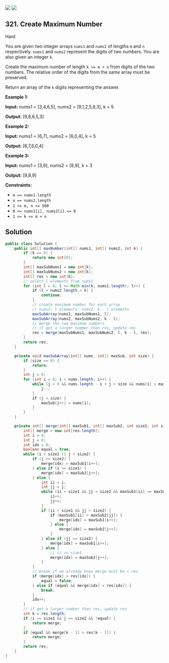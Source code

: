 [![](https://img.shields.io/github/stars/javadev/LeetCode-in-Java?label=Stars&style=flat-square)](https://github.com/javadev/LeetCode-in-Java)
[![](https://img.shields.io/github/forks/javadev/LeetCode-in-Java?label=Fork%20me%20on%20GitHub%20&style=flat-square)](https://github.com/javadev/LeetCode-in-Java/fork)

## 321\. Create Maximum Number

Hard

You are given two integer arrays `nums1` and `nums2` of lengths `m` and `n` respectively. `nums1` and `nums2` represent the digits of two numbers. You are also given an integer `k`.

Create the maximum number of length `k <= m + n` from digits of the two numbers. The relative order of the digits from the same array must be preserved.

Return an array of the `k` digits representing the answer.

**Example 1:**

**Input:** nums1 = [3,4,6,5], nums2 = [9,1,2,5,8,3], k = 5

**Output:** [9,8,6,5,3] 

**Example 2:**

**Input:** nums1 = [6,7], nums2 = [6,0,4], k = 5

**Output:** [6,7,6,0,4] 

**Example 3:**

**Input:** nums1 = [3,9], nums2 = [8,9], k = 3

**Output:** [9,8,9] 

**Constraints:**

*   `m == nums1.length`
*   `n == nums2.length`
*   `1 <= m, n <= 500`
*   `0 <= nums1[i], nums2[i] <= 9`
*   `1 <= k <= m + n`

## Solution

```java
public class Solution {
    public int[] maxNumber(int[] nums1, int[] nums2, int k) {
        if (k == 0) {
            return new int[0];
        }
        int[] maxSubNums1 = new int[k];
        int[] maxSubNums2 = new int[k];
        int[] res = new int[k];
        // select l elements from nums1
        for (int l = 0; l <= Math.min(k, nums1.length); l++) {
            if (l + nums2.length < k) {
                continue;
            }
            // create maximum number for each array
            // nums1: l elements; nums2: k - l elements
            maxSubArray(nums1, maxSubNums1, l);
            maxSubArray(nums2, maxSubNums2, k - l);
            // merge the two maximum numbers
            // if get a larger number than res, update res
            res = merge(maxSubNums1, maxSubNums2, l, k - l, res);
        }
        return res;
    }

    private void maxSubArray(int[] nums, int[] maxSub, int size) {
        if (size == 0) {
            return;
        }
        int j = 0;
        for (int i = 0; i < nums.length; i++) {
            while (j > 0 && nums.length - i + j > size && nums[i] > maxSub[j - 1]) {
                j--;
            }
            if (j < size) {
                maxSub[j++] = nums[i];
            }
        }
    }

    private int[] merge(int[] maxSub1, int[] maxSub2, int size1, int size2, int[] res) {
        int[] merge = new int[res.length];
        int i = 0;
        int j = 0;
        int idx = 0;
        boolean equal = true;
        while (i < size1 || j < size2) {
            if (j >= size2) {
                merge[idx] = maxSub1[i++];
            } else if (i >= size1) {
                merge[idx] = maxSub2[j++];
            } else {
                int ii = i;
                int jj = j;
                while (ii < size1 && jj < size2 && maxSub1[ii] == maxSub2[jj]) {
                    ii++;
                    jj++;
                }
                if (ii < size1 && jj < size2) {
                    if (maxSub1[ii] > maxSub2[jj]) {
                        merge[idx] = maxSub1[i++];
                    } else {
                        merge[idx] = maxSub2[j++];
                    }
                } else if (jj == size2) {
                    merge[idx] = maxSub1[i++];
                } else {
                    // ii == size1
                    merge[idx] = maxSub2[j++];
                }
            }
            // break if we already know merge must be < res
            if (merge[idx] > res[idx]) {
                equal = false;
            } else if (equal && merge[idx] < res[idx]) {
                break;
            }
            idx++;
        }
        // if get a larger number than res, update res
        int k = res.length;
        if (i == size1 && j == size2 && !equal) {
            return merge;
        }
        if (equal && merge[k - 1] > res[k - 1]) {
            return merge;
        }
        return res;
    }
}
```